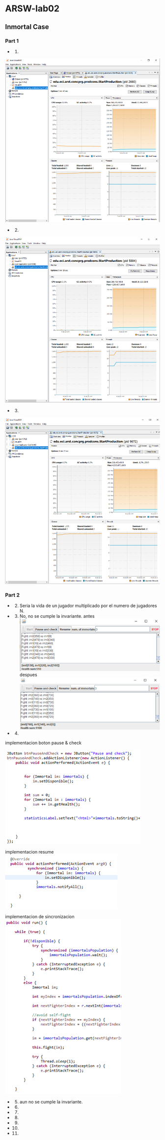 # ARSW-lab02

## Inmortal Case

### Part 1
- 1. 
![Alt Text](https://github.com/MiguelASG/ARSW-lab02/blob/master/imagenes/1.1.PNG)

- 2.
![Alt Text](https://github.com/MiguelASG/ARSW-lab02/blob/master/imagenes/1.2.PNG)

- 3.
![Alt Text](https://github.com/MiguelASG/ARSW-lab02/blob/master/imagenes/1.3.PNG)


### Part 2

- 2. Seria la vida de un jugador multiplicado por el numero de jugadores N.

- 3. No, no se cumple la invariante.
antes
![Alt Text](https://github.com/MiguelASG/ARSW-lab02/blob/master/imagenes/2.3a.PNG)
despues
![Alt Text](https://github.com/MiguelASG/ARSW-lab02/blob/master/imagenes/2.3b.PNG)

- 4.
implementacion boton pause & check

![Alt Text](https://github.com/MiguelASG/ARSW-lab02/blob/master/imagenes/2.4a.PNG)

implementacion resume
![Alt Text](https://github.com/MiguelASG/ARSW-lab02/blob/master/imagenes/2.4b.PNG)

implementacion de sincronizacion
![Alt Text](https://github.com/MiguelASG/ARSW-lab02/blob/master/imagenes/2.4c.PNG)

- 5. aun no se cumple la invariante.

- 6.

- 7.

- 8.

- 9.

- 10.

- 11.

